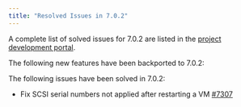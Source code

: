 ```yaml
---
title: "Resolved Issues in 7.0.2"
---
```


<a id="resolved-issues-702"></a>

<!--# Resolved Issues 7.0.2 -->

A complete list of solved issues for 7.0.2 are listed in the [project development portal](https://github.com/OpenNebula/one/milestone/86).

The following new features have been backported to 7.0.2:


The following issues have been solved in 7.0.2:

- Fix SCSI serial numbers not applied after restarting a VM [#7307](https://github.com/OpenNebula/one/issues/7307)
